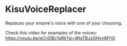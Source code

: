 # KisuVoiceReplacer
Replaces your empire's voice with one of your choosing.  

Check this video for examples of the voices:  
https://youtu.be/eCrjDBc1qRk?si=j9tsTBJzGHvnMYjX
